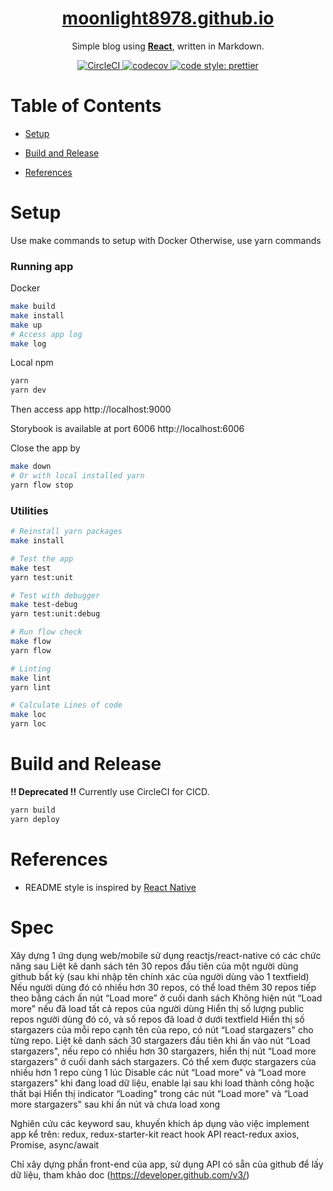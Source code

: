 <h1 align="center">
  <a href="https://moonlight8978.github.io/">
    moonlight8978.github.io
  </a>
</h1>

<p align="center">
  Simple blog using
  <a href="https://reactjs.org/"><b>React</b></a>, written in Markdown.
</p>

<p align="center">
  <a href="https://circleci.com/gh/moonlight8978/moonlight8978.github.io/tree/develop" >
    <img src="https://circleci.com/gh/moonlight8978/moonlight8978.github.io/tree/develop.svg?style=svg" alt="CircleCI">
  </a>
  <a href="https://codecov.io/gh/moonlight8978/moonlight8978.github.io">
    <img src="https://codecov.io/gh/moonlight8978/moonlight8978.github.io/branch/develop/graph/badge.svg" alt="codecov">
  </a>
  <a href="https://github.com/prettier/prettier">
    <img src="https://img.shields.io/badge/code_style-prettier-ff69b4.svg?style=flat-square" alt="code style: prettier">
  </a>
</p>

# Table of Contents

- [Setup](#setup)

- [Build and Release](#build-and-release)

- [References](#references)

# Setup

Use make commands to setup with Docker
Otherwise, use yarn commands

### Running app

Docker

```bash
make build
make install
make up
# Access app log
make log
```

Local npm

```bash
yarn
yarn dev
```

Then access app http://localhost:9000

Storybook is available at port 6006 http://localhost:6006

Close the app by

```bash
make down
# Or with local installed yarn
yarn flow stop
```

### Utilities

```bash
# Reinstall yarn packages
make install

# Test the app
make test
yarn test:unit

# Test with debugger
make test-debug
yarn test:unit:debug

# Run flow check
make flow
yarn flow

# Linting
make lint
yarn lint

# Calculate Lines of code
make loc
yarn loc
```

# Build and Release

**!! Deprecated !!** Currently use CircleCI for CICD.

```bash
yarn build
yarn deploy
```

# References

- README style is inspired by [React Native](https://github.com/facebook/react-native/blob/master/README.md)

# Spec

Xây dựng 1 ứng dụng web/mobile sử dụng reactjs/react-native có các chức năng sau
Liệt kê danh sách tên 30 repos đầu tiên của một người dùng github bất kỳ (sau khi nhập tên chính xác của người dùng vào 1 textfield)
Nếu người dùng đó có nhiều hơn 30 repos, có thể load thêm 30 repos tiếp theo bằng cách ấn nút “Load more” ở cuối danh sách
Không hiện nút “Load more" nếu đã load tất cả repos của người dùng
Hiển thị số lượng public repos người dùng đó có, và số repos đã load ở dưới textfield
Hiển thị số stargazers của mỗi repo cạnh tên của repo, có nút “Load stargazers" cho từng repo.
Liệt kê danh sách 30 stargazers đầu tiên khi ấn vào nút “Load stargazers", nếu repo có nhiều hơn 30 stargazers, hiển thị nút “Load more stargazers" ở cuối danh sách stargazers.
Có thể xem được stargazers của nhiều hơn 1 repo cùng 1 lúc
Disable các nút “Load more" và “Load more stargazers" khi đang load dữ liệu, enable lại sau khi load thành công hoặc thất bại
Hiển thị indicator “Loading" trong các nút “Load more" và “Load more stargazers" sau khi ấn nút và chưa load xong

Nghiên cứu các keyword sau, khuyến khích áp dụng vào việc implement app kể trên:
redux, redux-starter-kit
react hook API
react-redux
axios, Promise, async/await

Chỉ xây dựng phần front-end của app, sử dụng API có sẵn của github để lấy dữ liệu, tham khảo doc (https://developer.github.com/v3/)
